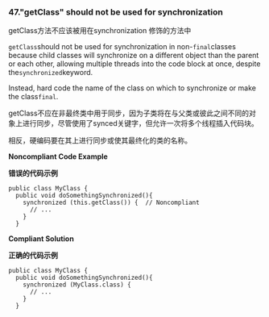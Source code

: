 ### 47."getClass" should not be used for synchronization

getClass方法不应该被用在synchronization 修饰的方法中

`getClass`should not be used for synchronization in non-`final`classes because child classes will synchronize on a different object than the parent or each other, allowing multiple threads into the code block at once, despite the`synchronized`keyword.

Instead, hard code the name of the class on which to synchronize or make the class`final`.

getClass不应在非最终类中用于同步，因为子类将在与父类或彼此之间不同的对象上进行同步，尽管使用了synced关键字，但允许一次将多个线程插入代码块。

相反，硬编码要在其上进行同步或使其最终化的类的名称。


**Noncompliant Code Example**

**错误的代码示例**

```
public class MyClass {
  public void doSomethingSynchronized(){
    synchronized (this.getClass()) {  // Noncompliant
      // ...
    }
  }
```


**Compliant Solution**

**正确的代码示例**

```
public class MyClass {
  public void doSomethingSynchronized(){
    synchronized (MyClass.class) {
      // ...
    }
  }
```


